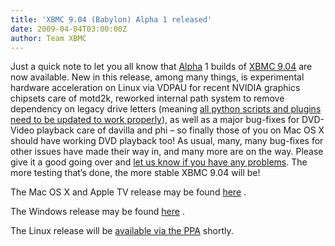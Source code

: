 ```yaml
---
title: 'XBMC 9.04 (Babylon) Alpha 1 released'
date: 2009-04-04T03:00:00Z
author: Team XBMC
---
```

Just a quick note to let you all know that [Alpha](https://en.wikipedia.org/wiki/Development_stage) 1 builds of [XBMC 9.04](http://trac.xbmc.org/milestone/9.04) are now available. New in this release, among many things, is experimental hardware acceleration on Linux via VDPAU for recent NVIDIA graphics chipsets care of motd2k, reworked internal path system to remove dependency on legacy drive letters (meaning [all python scripts and plugins need to be updated to work properly](/article/changes-paths-what-it-means-scripts-and-plugins)), as well as a major bug-fixes for DVD-Video playback care of davilla and phi – so finally those of you on Mac OS X should have working DVD playback too! As usual, many, many bug-fixes for other issues have made their way in, and many more are on the way. Please give it a good going over and [let us know if you have any problems](https://kodi.wiki/view/HOW-TO_Submit_a_Proper_Bug_Report). The more testing that’s done, the more stable XBMC 9.04 will be!

 The Mac OS X and Apple TV release may be found [here](http://downloads.sourceforge.net/xbmc/XBMC_for_Mac-Babylon-Alpha1.dmg?use_mirror= "XBMC for Mac OS X") .

 The Windows release may be found [here](http://downloads.sourceforge.net/xbmc/XBMCSetup-Babylon_alpha1.exe?use_mirror= "XBMC for Windows") .

 The Linux release will be [available via the PPA](https://forum.kodi.tv/showthread.php?tid=33327) shortly.

 